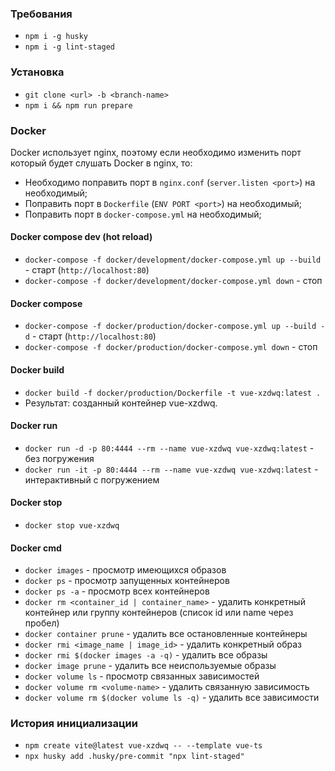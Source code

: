 ### Требования

- `npm i -g husky`
- `npm i -g lint-staged`

### Установка

- `git clone <url> -b <branch-name>`
- `npm i && npm run prepare`

### Docker

Docker использует nginx, поэтому если необходимо изменить порт который будет слушать Docker в nginx, то:

- Необходимо поправить порт в `nginx.conf` (`server.listen <port>`) на необходимый;
- Поправить порт в `Dockerfile` (`ENV PORT <port>`) на необходимый;
- Поправить порт в `docker-compose.yml` на необходимый;

#### Docker compose dev (hot reload)

- `docker-compose -f docker/development/docker-compose.yml up --build` - старт (`http://localhost:80`)
- `docker-compose -f docker/development/docker-compose.yml down` - стоп

#### Docker compose

- `docker-compose -f docker/production/docker-compose.yml up --build -d` - старт (`http://localhost:80`)
- `docker-compose -f docker/production/docker-compose.yml down` - стоп

#### Docker build

- `docker build -f docker/production/Dockerfile -t vue-xzdwq:latest .`
- Результат: созданный контейнер vue-xzdwq.

#### Docker run

- `docker run -d -p 80:4444 --rm --name vue-xzdwq vue-xzdwq:latest` - без погружения
- `docker run -it -p 80:4444 --rm --name vue-xzdwq vue-xzdwq:latest` - интерактивный с погружением

#### Docker stop

- `docker stop vue-xzdwq`

#### Docker cmd

- `docker images` - просмотр имеющихся образов
- `docker ps` - просмотр запущенных контейнеров
- `docker ps -a` - просмотр всех контейнеров
- `docker rm <container_id | container_name>` - удалить конкретный контейнер или группу контейнеров (список id или name
  через пробел)
- `docker container prune` - удалить все остановленные контейнеры
- `docker rmi <image_name | image_id>` - удалить конкретный образ
- `docker rmi $(docker images -a -q)` - удалить все образы
- `docker image prune` - удалить все неиспользуемые образы
- `docker volume ls` - просмотр связанных зависимостей
- `docker volume rm <volume-name>` - удалить связанную зависимость
- `docker volume rm $(docker volume ls -q)` - удалить все зависимости

### История инициализации

- `npm create vite@latest vue-xzdwq -- --template vue-ts`
- `npx husky add .husky/pre-commit "npx lint-staged"`
